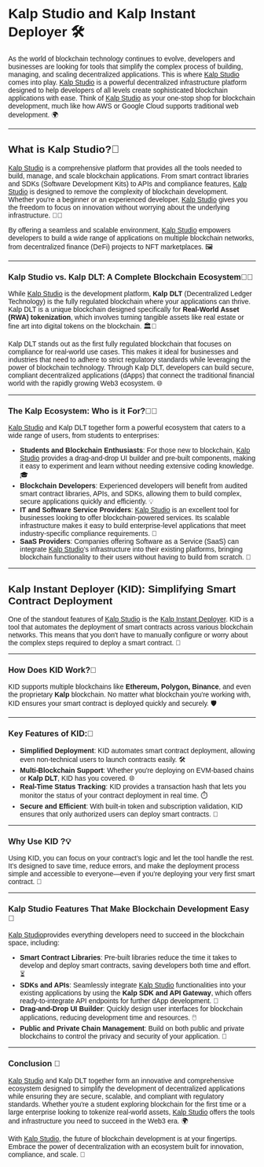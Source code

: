 <style>  body { font-family: "Source Sans 3", sans-serif!important; }</style>

<link  href="https://fonts.googleapis.com/css2?family=Source+Sans+3:ital,wght@0,200..900;1,200..900&display=swap"  rel="stylesheet">  <link  rel="stylesheet"  href="https://fonts.googleapis.com/icon?family=Material+Icons">

# Kalp Studio and Kalp Instant Deployer 🛠️

As the world of blockchain technology continues to evolve, developers and businesses are looking for tools that simplify the complex process of building, managing, and scaling decentralized applications. This is where [Kalp Studio](https://console.kalp.studio/) comes into play. [Kalp Studio](https://console.kalp.studio/) is a powerful decentralized infrastructure platform designed to help developers of all levels create sophisticated blockchain applications with ease. Think of [Kalp Studio](https://console.kalp.studio/) as your one-stop shop for blockchain development, much like how AWS or Google Cloud supports traditional web development. 🌍

---

## What is Kalp Studio?🔎

[Kalp Studio](https://console.kalp.studio/) is a comprehensive platform that provides all the tools needed to build, manage, and scale blockchain applications. From smart contract libraries and SDKs (Software Development Kits) to APIs and compliance features, [Kalp Studio](https://console.kalp.studio/) is designed to remove the complexity of blockchain development. Whether you're a beginner or an experienced developer, [Kalp Studio](https://console.kalp.studio/) gives you the freedom to focus on innovation without worrying about the underlying infrastructure. 🧑‍💻

By offering a seamless and scalable environment, [Kalp Studio](https://console.kalp.studio/) empowers developers to build a wide range of applications on multiple blockchain networks, from decentralized finance (DeFi) projects to NFT marketplaces. 🖼️

---

### Kalp Studio vs. Kalp DLT: A Complete Blockchain Ecosystem🧑‍🏫

While [Kalp Studio](https://console.kalp.studio/) is the development platform, **Kalp DLT** (Decentralized Ledger Technology) is the fully regulated blockchain where your applications can thrive. Kalp DLT is a unique blockchain designed specifically for **Real-World Asset (RWA) tokenization**, which involves turning tangible assets like real estate or fine art into digital tokens on the blockchain. 🏛️🎨

Kalp DLT stands out as the first fully regulated blockchain that focuses on compliance for real-world use cases. This makes it ideal for businesses and industries that need to adhere to strict regulatory standards while leveraging the power of blockchain technology. Through Kalp DLT, developers can build secure, compliant decentralized applications (dApps) that connect the traditional financial world with the rapidly growing Web3 ecosystem. 🌐

---

### The Kalp Ecosystem: Who is it For?🧑‍🏫

[Kalp Studio](https://console.kalp.studio/) and Kalp DLT together form a powerful ecosystem that caters to a wide range of users, from students to enterprises:

-   **Students and Blockchain Enthusiasts**: For those new to blockchain, [Kalp Studio](https://console.kalp.studio/) provides a drag-and-drop UI builder and pre-built components, making it easy to experiment and learn without needing extensive coding knowledge. 🎓
-   **Blockchain Developers**: Experienced developers will benefit from audited smart contract libraries, APIs, and SDKs, allowing them to build complex, secure applications quickly and efficiently. 💡
-   **IT and Software Service Providers**: [Kalp Studio](https://console.kalp.studio/) is an excellent tool for businesses looking to offer blockchain-powered services. Its scalable infrastructure makes it easy to build enterprise-level applications that meet industry-specific compliance requirements. 🏢
-   **SaaS Providers**: Companies offering Software as a Service (SaaS) can integrate [Kalp Studio](https://console.kalp.studio/)’s infrastructure into their existing platforms, bringing blockchain functionality to their users without having to build from scratch. 🔗

---

## Kalp Instant Deployer (KID): Simplifying Smart Contract Deployment

One of the standout features of [Kalp Studio](https://console.kalp.studio/) is the [Kalp Instant Deployer](https://docs.kalp.studio//Introduction/What-is-kalp-instant-deployer/). KID is a tool that automates the deployment of smart contracts across various blockchain networks. This means that you don't have to manually configure or worry about the complex steps required to deploy a smart contract. 🤖

---

### How Does KID Work?🔄

KID supports multiple blockchains like **Ethereum, Polygon, Binance**, and even the proprietary **Kalp** blockchain. No matter what blockchain you're working with, KID ensures your smart contract is deployed quickly and securely. 🛡️

---

### Key Features of KID:🌟

-   **Simplified Deployment**: KID automates smart contract deployment, allowing even non-technical users to launch contracts easily. 🛠️
-   **Multi-Blockchain Support**: Whether you're deploying on EVM-based chains or **Kalp DLT**, KID has you covered. 🌐
-   **Real-Time Status Tracking**: KID provides a transaction hash that lets you monitor the status of your contract deployment in real time. ⏱️
-   **Secure and Efficient**: With built-in token and subscription validation, KID ensures that only authorized users can deploy smart contracts. 🔐

---

### Why Use KID ?💡 

Using KID, you can focus on your contract’s logic and let the tool handle the rest. It’s designed to save time, reduce errors, and make the deployment process simple and accessible to everyone—even if you’re deploying your very first smart contract. 🎯

---

### Kalp Studio Features That Make Blockchain Development Easy 🔧

[Kalp Studio](https://console.kalp.studio/)provides everything developers need to succeed in the blockchain space, including:

-   **Smart Contract Libraries**: Pre-built libraries reduce the time it takes to develop and deploy smart contracts, saving developers both time and effort. ⏳
-   **SDKs and APIs**: Seamlessly integrate [Kalp Studio](https://console.kalp.studio/) functionalities into your existing applications by using the **Kalp SDK and API Gateway**, which offers ready-to-integrate API endpoints for further dApp development. 🔗
-   **Drag-and-Drop UI Builder**: Quickly design user interfaces for blockchain applications, reducing development time and resources. 🖱️
-   **Public and Private Chain Management**: Build on both public and private blockchains to control the privacy and security of your application. 🔐

---

### Conclusion 🏁

[Kalp Studio](https://console.kalp.studio/) and Kalp DLT together form an innovative and comprehensive ecosystem designed to simplify the development of decentralized applications while ensuring they are secure, scalable, and compliant with regulatory standards. Whether you're a student exploring blockchain for the first time or a large enterprise looking to tokenize real-world assets, [Kalp Studio](https://console.kalp.studio/) offers the tools and infrastructure you need to succeed in the Web3 era. 🌍

With [Kalp Studio](https://console.kalp.studio/), the future of blockchain development is at your fingertips. Embrace the power of decentralization with an ecosystem built for innovation, compliance, and scale. 🚀